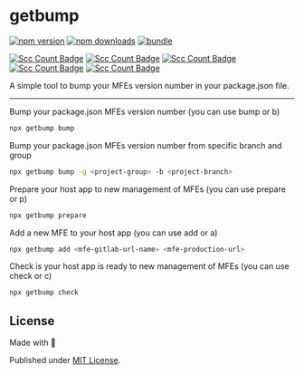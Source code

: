 # getbump

[![npm version][npm-version-src]][npm-href]
[![npm downloads][npm-downloads-src]][npm-href]
[![bundle][bundle-src]][bundle-href]

[![Scc Count Badge](https://sloc.xyz/github/boyter/scc?category=code)][repo-href]
[![Scc Count Badge](https://sloc.xyz/github/boyter/scc?category=blanks)][repo-href]
[![Scc Count Badge](https://sloc.xyz/github/boyter/scc?category=lines)][repo-href]
[![Scc Count Badge](https://sloc.xyz/github/boyter/scc?category=comments)][repo-href]
[![Scc Count Badge](https://sloc.xyz/github/boyter/scc?category=cocomo)][repo-href]

A simple tool to bump your MFEs version number in your package.json file.

---

Bump your package.json MFEs version number (you can use bump or b)
```sh
npx getbump bump
```

Bump your package.json MFEs version number from specific branch and group
```sh
npx getbump bump -g <project-group> -b <project-branch>
```

Prepare your host app to new management of MFEs (you can use prepare or p)
```sh
npx getbump prepare
```

Add a new MFE to your host app (you can use add or a)
```sh
npx getbump add <mfe-gitlab-url-name> <mfe-production-url>
```

Check is your host app is ready to new management of MFEs (you can use check or c)
```sh
npx getbump check
```

## License

Made with 💛

Published under [MIT License](./LICENSE).

<!-- Badges -->

[npm-version-src]: https://img.shields.io/npm/v/getbump?style=flat&colorA=18181B&colorB=F0DB4F
[npm-href]: https://npmjs.com/package/getbump
[npm-downloads-src]: https://img.shields.io/npm/dm/getbump?style=flat&colorA=18181B&colorB=F0DB4F
[bundle-src]: https://img.shields.io/bundlephobia/minzip/getbump?style=flat&colorA=18181B&colorB=F0DB4F
[bundle-href]: https://bundlephobia.com/result?p=getbump
[repo-href]: https://github.com/iamkhan21/getbump
